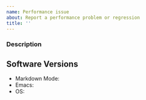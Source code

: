 ```yaml
---
name: Performance issue
about: Report a performance problem or regression
title: ''
---
```


### Description

<!--
What is the issue ? When does markdown-mode become slow ? syntax, file size etc
-->

## Software Versions

<!--
Use M-x markdown-show-version and M-x emacs-version to determine the
Markdown Mode and Emacs version numbers.

Examples:

- Markdown Mode: From Git on 2017-10-17, 2.8-dev, or 2.7
- Emacs: 30.1
- OS: macOS Sequoia
-->

- Markdown Mode:
- Emacs:
- OS:
